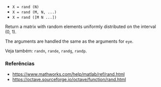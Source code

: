 * `X = rand (N)`
* `X = rand (M, N, ...)`
* `X = rand ([M N ...])`

Return a matrix with random elements uniformly distributed on the
interval (0, 1).

The arguments are handled the same as the arguments for `eye`.

Veja também: `randn`, `rande`, `randg`, `randp`.

### Referências

* https://www.mathworks.com/help/matlab/ref/rand.html
* https://octave.sourceforge.io/octave/function/rand.html
